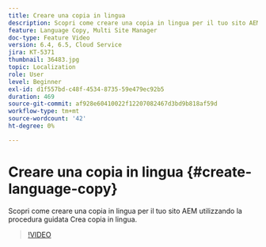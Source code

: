 ```yaml
---
title: Creare una copia in lingua
description: Scopri come creare una copia in lingua per il tuo sito AEM utilizzando la procedura guidata Crea copia in lingua.
feature: Language Copy, Multi Site Manager
doc-type: Feature Video
version: 6.4, 6.5, Cloud Service
jira: KT-5371
thumbnail: 36483.jpg
topic: Localization
role: User
level: Beginner
exl-id: d1f557bd-c48f-4534-8735-59e479ec92b5
duration: 469
source-git-commit: af928e60410022f12207082467d3bd9b818af59d
workflow-type: tm+mt
source-wordcount: '42'
ht-degree: 0%

---
```


# Creare una copia in lingua {#create-language-copy}

Scopri come creare una copia in lingua per il tuo sito AEM utilizzando la procedura guidata Crea copia in lingua.

>[!VIDEO](https://video.tv.adobe.com/v/36483?quality=12&learn=on)
